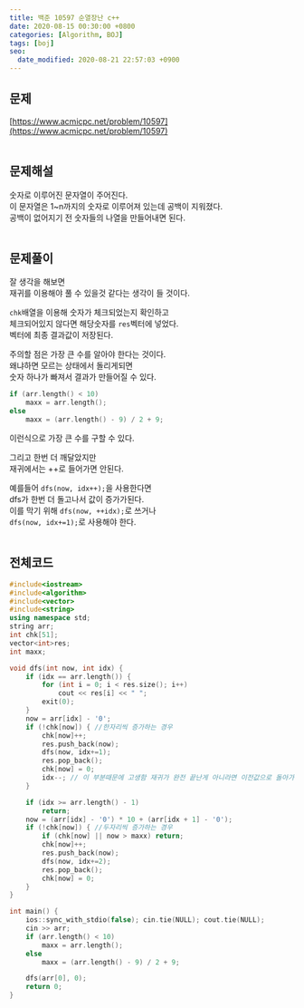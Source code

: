 ```yaml
---
title: 백준 10597 순열장난 c++
date: 2020-08-15 00:30:00 +0800
categories: [Algorithm, BOJ]
tags: [boj]
seo:
  date_modified: 2020-08-21 22:57:03 +0900
---
```


## 문제
[https://www.acmicpc.net/problem/10597](https://www.acmicpc.net/problem/10597)  
<br>

## 문제해설  
숫자로 이루어진 문자열이 주어진다.  
이 문자열은 1~n까지의 숫자로 이루어져 있는데 공백이 지워졌다.  
공백이 없어지기 전 숫자들의 나열을 만들어내면 된다.  
<br>

## 문제풀이  
잘 생각을 해보면  
재귀를 이용해야 풀 수 있을것 같다는 생각이 들 것이다.  

`chk`배열을 이용해 숫자가 체크되었는지 확인하고  
체크되어있지 않다면 해당숫자를 `res`벡터에 넣었다.  
벡터에 최종 결과값이 저장된다.  

주의할 점은 가장 큰 수를 알아야 한다는 것이다.  
왜냐하면 모르는 상태에서 돌리게되면  
숫자 하나가 빠져서 결과가 만들어질 수 있다.  

```c++
if (arr.length() < 10)
    maxx = arr.length();
else
    maxx = (arr.length() - 9) / 2 + 9;
```
이런식으로 가장 큰 수를 구할 수 있다.  

그리고 한번 더 깨달았지만  
재귀에서는 ++로 들어가면 안된다.  

예를들어 `dfs(now, idx++);`을 사용한다면  
dfs가 한번 더 돌고나서 값이 증가가된다.  
이를 막기 위해 `dfs(now, ++idx);`로 쓰거나  
`dfs(now, idx+=1);`로 사용해야 한다.  
<br>


## 전체코드
```c++
#include<iostream>
#include<algorithm>
#include<vector>
#include<string>
using namespace std;
string arr;
int chk[51];
vector<int>res;
int maxx;

void dfs(int now, int idx) {
    if (idx == arr.length()) {
        for (int i = 0; i < res.size(); i++)
            cout << res[i] << " ";
        exit(0);
    }
    now = arr[idx] - '0';
    if (!chk[now]) { //한자리씩 증가하는 경우
        chk[now]++;
        res.push_back(now);
        dfs(now, idx+=1);
        res.pop_back();
        chk[now] = 0;
        idx--; // 이 부분때문에 고생함 재귀가 완전 끝난게 아니라면 이전값으로 돌아가지 않는다
    }

    if (idx >= arr.length() - 1)
        return;
    now = (arr[idx] - '0') * 10 + (arr[idx + 1] - '0');
    if (!chk[now]) { //두자리씩 증가하는 경우
        if (chk[now] || now > maxx) return;
        chk[now]++;
        res.push_back(now);
        dfs(now, idx+=2);
        res.pop_back();
        chk[now] = 0;
    }
}

int main() {
    ios::sync_with_stdio(false); cin.tie(NULL); cout.tie(NULL);
    cin >> arr;
    if (arr.length() < 10)
        maxx = arr.length();
    else
        maxx = (arr.length() - 9) / 2 + 9;

    dfs(arr[0], 0);
    return 0;
}
```